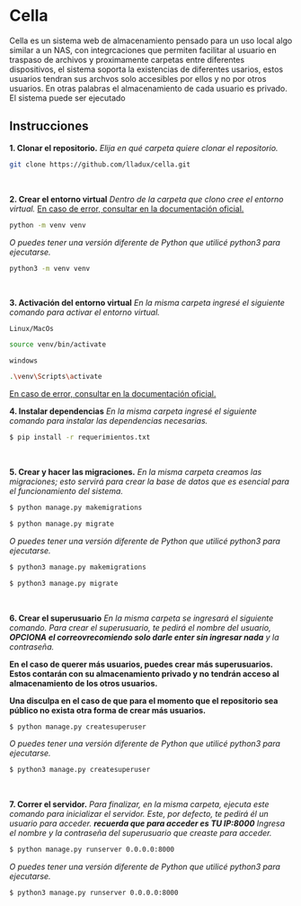# Cella
Cella es un sistema web de almacenamiento pensado para un uso local algo similar a un NAS, con integrcaciones que permiten facilitar al usuario en traspaso de archivos y proximamente carpetas entre diferentes dispositivos, el sistema soporta la existencias de diferentes usarios, estos usuarios tendran sus archvos solo accesibles por ellos y no por otros usuarios. En otras palabras el almacenamiento de cada usuario es privado.
El sistema puede ser ejecutado 
## Instrucciones 
**1.  Clonar el repositorio.**
*Elija en qué carpeta quiere clonar el repositorio.*
```bash
git clone https://github.com/lladux/cella.git
```
<br>

**2. Crear el entorno virtual**
*Dentro de la carpeta que clono cree el entorno virtual.*
 [En caso de error, consultar en la documentación oficial.](https://docs.python.org/3/library/venv.html)
```bash
python -m venv venv
```
*O puedes tener una versión diferente de Python que utilicé python3 para ejecutarse.*
```bash
python3 -m venv venv
```
<br>

**3. Activación del entorno virtual**
*En la misma carpeta ingresé el siguiente comando para activar el entorno virtual.*

`Linux/MacOs`
```bash
source venv/bin/activate
```
`windows`
```bash
.\venv\Scripts\activate
```

 [En caso de error, consultar en la documentación oficial.](https://docs.python.org/3/library/venv.html)
<br>

**4. Instalar dependencias**
*En la misma carpeta ingresé el siguiente comando para instalar las dependencias necesarias.*

```bash
$ pip install -r requerimientos.txt  
```
<br>

**5. Crear y hacer las migraciones.**
*En la misma carpeta creamos las migraciones; esto servirá para crear la base de datos que es esencial para el funcionamiento del sistema.*
```bash
$ python manage.py makemigrations 

$ python manage.py migrate
```
*O puedes tener una versión diferente de Python que utilicé python3 para ejecutarse.*

```bash
$ python3 manage.py makemigrations 

$ python3 manage.py migrate
```
<br>

**6. Crear el superusuario**
*En la misma carpeta se ingresará el siguiente comando. Para crear el superusuario, te pedirá el nombre del usuario, **OPCIONA el correovrecomiendo solo darle enter sin ingresar nada** y la contraseña.*

**En el caso de querer más usuarios, puedes crear más superusuarios. Estos contarán con su almacenamiento privado y no tendrán acceso al almacenamiento de los otros usuarios.**

**Una disculpa en el caso de que para el momento que el repositorio sea público no exista otra forma de crear más usuarios.**
```bash
$ python manage.py createsuperuser
```
*O puedes tener una versión diferente de Python que utilicé python3 para ejecutarse.*
```bash
$ python3 manage.py createsuperuser
```
<br>

**7. Correr el servidor.**
*Para finalizar, en la misma carpeta, ejecuta este comando para inicializar el servidor. Este, por defecto, te pedirá él un usuario para acceder. **recuerda que para acceder es TU IP:8000** Ingresa el nombre y la contraseña del superusuario que creaste para acceder.*
```bash
$ python manage.py runserver 0.0.0.0:8000
```
*O puedes tener una versión diferente de Python que utilicé python3 para ejecutarse.*
```bash
$ python3 manage.py runserver 0.0.0.0:8000
```